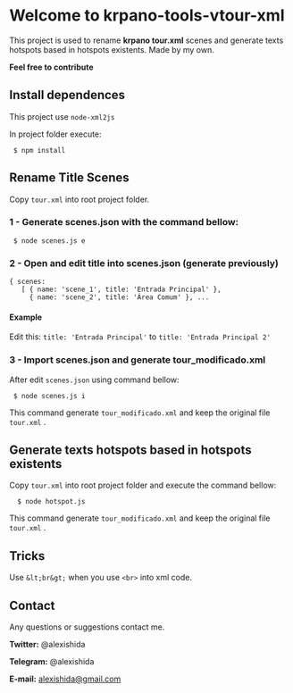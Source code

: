 # Welcome to krpano-tools-vtour-xml

This project is used to rename **krpano tour.xml** scenes and generate texts hotspots based in hotspots existents.
Made by my own.

**Feel free to contribute**

## Install dependences
This project use `node-xml2js`

In project folder execute:

	 $ npm install

## Rename Title Scenes

Copy `tour.xml` into root project folder.

### 1 - Generate scenes.json with the command bellow:

	 $ node scenes.js e

### 2 - Open and edit title into scenes.json (generate previously)
	{ scenes:
	   [ { name: 'scene_1', title: 'Entrada Principal' },
	     { name: 'scene_2', title: 'Área Comum' }, ...
#### Example
Edit this: `title: 'Entrada Principal'` to  `title: 'Entrada Principal 2'`

### 3 - Import scenes.json and generate tour_modificado.xml
After edit `scenes.json` using command bellow:

	 $ node scenes.js i

This command generate `tour_modificado.xml` and keep the original file `tour.xml` .

 ## Generate texts hotspots based in hotspots existents
 Copy `tour.xml` into root project folder and execute the command bellow:

	  $ node hotspot.js

This command generate `tour_modificado.xml` and keep the original file `tour.xml` .

## Tricks
Use `&lt;br&gt;` when you use `<br>` into xml code.

## Contact
Any questions or suggestions contact me.

**Twitter:** @alexishida

**Telegram:** @alexishida

**E-mail:** alexishida@gmail.com